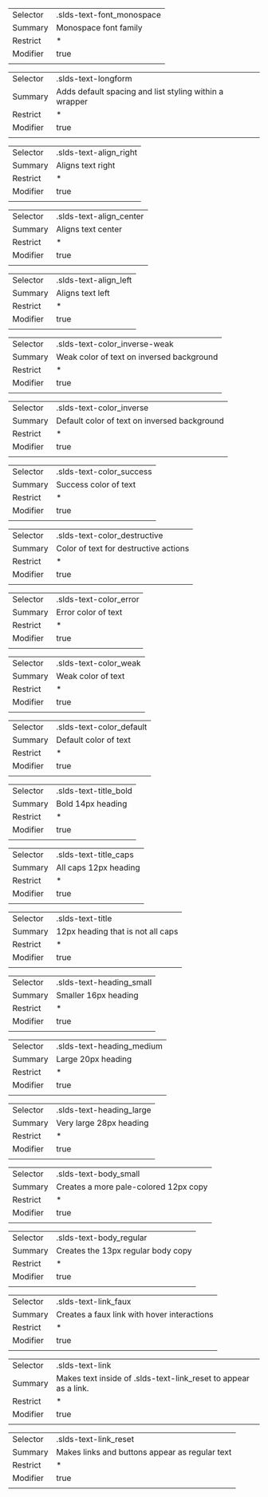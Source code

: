 
|  |  |
|-------|-------|
| Selector | .slds-text-font_monospace |
| Summary | Monospace font family |
| Restrict | * |
| Modifier | true |
|  |  |


|  |  |
|-------|-------|
| Selector | .slds-text-longform |
| Summary | Adds default spacing and list styling within a wrapper |
| Restrict | * |
| Modifier | true |
|  |  |


|  |  |
|-------|-------|
| Selector | .slds-text-align_right |
| Summary | Aligns text right |
| Restrict | * |
| Modifier | true |
|  |  |


|  |  |
|-------|-------|
| Selector | .slds-text-align_center |
| Summary | Aligns text center |
| Restrict | * |
| Modifier | true |
|  |  |


|  |  |
|-------|-------|
| Selector | .slds-text-align_left |
| Summary | Aligns text left |
| Restrict | * |
| Modifier | true |
|  |  |


|  |  |
|-------|-------|
| Selector | .slds-text-color_inverse-weak |
| Summary | Weak color of text on inversed background |
| Restrict | * |
| Modifier | true |
|  |  |


|  |  |
|-------|-------|
| Selector | .slds-text-color_inverse |
| Summary | Default color of text on inversed background |
| Restrict | * |
| Modifier | true |
|  |  |


|  |  |
|-------|-------|
| Selector | .slds-text-color_success |
| Summary | Success color of text |
| Restrict | * |
| Modifier | true |
|  |  |


|  |  |
|-------|-------|
| Selector | .slds-text-color_destructive |
| Summary | Color of text for destructive actions |
| Restrict | * |
| Modifier | true |
|  |  |


|  |  |
|-------|-------|
| Selector | .slds-text-color_error |
| Summary | Error color of text |
| Restrict | * |
| Modifier | true |
|  |  |


|  |  |
|-------|-------|
| Selector | .slds-text-color_weak |
| Summary | Weak color of text |
| Restrict | * |
| Modifier | true |
|  |  |


|  |  |
|-------|-------|
| Selector | .slds-text-color_default |
| Summary | Default color of text |
| Restrict | * |
| Modifier | true |
|  |  |


|  |  |
|-------|-------|
| Selector | .slds-text-title_bold |
| Summary | Bold 14px heading |
| Restrict | * |
| Modifier | true |
|  |  |


|  |  |
|-------|-------|
| Selector | .slds-text-title_caps |
| Summary | All caps 12px heading |
| Restrict | * |
| Modifier | true |
|  |  |


|  |  |
|-------|-------|
| Selector | .slds-text-title |
| Summary | 12px heading that is not all caps |
| Restrict | * |
| Modifier | true |
|  |  |


|  |  |
|-------|-------|
| Selector | .slds-text-heading_small |
| Summary | Smaller 16px heading |
| Restrict | * |
| Modifier | true |
|  |  |


|  |  |
|-------|-------|
| Selector | .slds-text-heading_medium |
| Summary | Large 20px heading |
| Restrict | * |
| Modifier | true |
|  |  |


|  |  |
|-------|-------|
| Selector | .slds-text-heading_large |
| Summary | Very large 28px heading |
| Restrict | * |
| Modifier | true |
|  |  |


|  |  |
|-------|-------|
| Selector | .slds-text-body_small |
| Summary | Creates a more pale-colored 12px copy |
| Restrict | * |
| Modifier | true |
|  |  |


|  |  |
|-------|-------|
| Selector | .slds-text-body_regular |
| Summary | Creates the 13px regular body copy |
| Restrict | * |
| Modifier | true |
|  |  |


|  |  |
|-------|-------|
| Selector | .slds-text-link_faux |
| Summary | Creates a faux link with hover interactions |
| Restrict | * |
| Modifier | true |
|  |  |


|  |  |
|-------|-------|
| Selector | .slds-text-link |
| Summary | Makes text inside of .slds-text-link_reset to appear as a link. |
| Restrict | * |
| Modifier | true |
|  |  |


|  |  |
|-------|-------|
| Selector | .slds-text-link_reset |
| Summary | Makes links and buttons appear as regular text |
| Restrict | * |
| Modifier | true |
|  |  |

